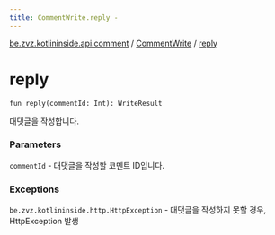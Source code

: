 ```yaml
---
title: CommentWrite.reply - 
---
```


[be.zvz.kotlininside.api.comment](../index.html) / [CommentWrite](index.html) / [reply](./reply.html)

# reply

`fun reply(commentId: Int): WriteResult`

대댓글을 작성합니다.

### Parameters

`commentId` - 대댓글을 작성할 코멘트 ID입니다.

### Exceptions

`be.zvz.kotlininside.http.HttpException` - 대댓글을 작성하지 못할 경우, HttpException 발생